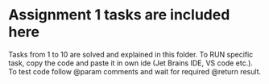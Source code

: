 # Assignment 1 tasks are included here
Tasks from 1 to 10 are solved and explained in this folder. To RUN specific task, copy the code and paste it in own ide
(Jet Brains IDE, VS code etc.). To test code follow @param comments and wait for required @return result. 